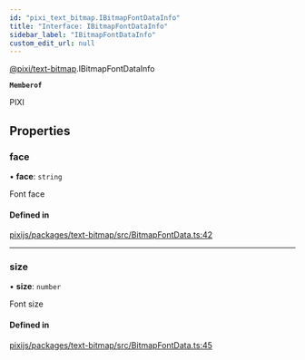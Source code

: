 ```yaml
---
id: "pixi_text_bitmap.IBitmapFontDataInfo"
title: "Interface: IBitmapFontDataInfo"
sidebar_label: "IBitmapFontDataInfo"
custom_edit_url: null
---
```


[@pixi/text-bitmap](../modules/pixi_text_bitmap.md).IBitmapFontDataInfo

**`Memberof`**

PIXI

## Properties

### face

• **face**: `string`

Font face

#### Defined in

[pixijs/packages/text-bitmap/src/BitmapFontData.ts:42](https://github.com/pixijs/pixijs/blob/2194fe5c5/packages/text-bitmap/src/BitmapFontData.ts#L42)

___

### size

• **size**: `number`

Font size

#### Defined in

[pixijs/packages/text-bitmap/src/BitmapFontData.ts:45](https://github.com/pixijs/pixijs/blob/2194fe5c5/packages/text-bitmap/src/BitmapFontData.ts#L45)
